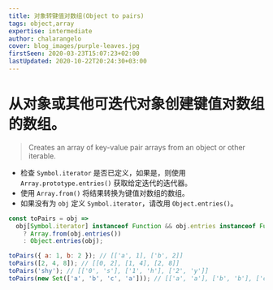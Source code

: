```yaml
---
title: 对象转键值对数组(Object to pairs)
tags: object,array
expertise: intermediate
author: chalarangelo
cover: blog_images/purple-leaves.jpg
firstSeen: 2020-03-23T15:07:23+02:00
lastUpdated: 2020-10-22T20:24:30+03:00
---
```


# 从对象或其他可迭代对象创建键值对数组的数组。
> Creates an array of key-value pair arrays from an object or other iterable.

- 检查 `Symbol.iterator` 是否已定义，如果是，则使用 `Array.prototype.entries()` 获取给定迭代的迭代器。
- 使用 `Array.from()` 将结果转换为键值对数组的数组。
- 如果没有为 `obj` 定义 `Symbol.iterator`，请改用 `Object.entries()`。

```js
const toPairs = obj =>
  obj[Symbol.iterator] instanceof Function && obj.entries instanceof Function
    ? Array.from(obj.entries())
    : Object.entries(obj);
```

```js
toPairs({ a: 1, b: 2 }); // [['a', 1], ['b', 2]]
toPairs([2, 4, 8]); // [[0, 2], [1, 4], [2, 8]]
toPairs('shy'); // [['0', 's'], ['1', 'h'], ['2', 'y']]
toPairs(new Set(['a', 'b', 'c', 'a'])); // [['a', 'a'], ['b', 'b'], ['c', 'c']]
```
